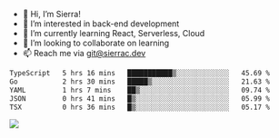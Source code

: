 - 👋 Hi, I’m Sierra!
- 👀 I’m interested in back-end development
- 🌱 I’m currently learning React, Serverless, Cloud
- 💞️ I’m looking to collaborate on learning
- 📫 Reach me via git@sierrac.dev

<!--START_SECTION:waka-->

```txt
TypeScript   5 hrs 16 mins   ███████████▒░░░░░░░░░░░░░   45.69 %
Go           2 hrs 30 mins   █████▒░░░░░░░░░░░░░░░░░░░   21.63 %
YAML         1 hrs 7 mins    ██▒░░░░░░░░░░░░░░░░░░░░░░   09.74 %
JSON         0 hrs 41 mins   █▒░░░░░░░░░░░░░░░░░░░░░░░   05.99 %
TSX          0 hrs 36 mins   █▒░░░░░░░░░░░░░░░░░░░░░░░   05.17 %
```

<!--END_SECTION:waka-->


![](https://hit.yhype.me/github/profile?user_id=7351311)
